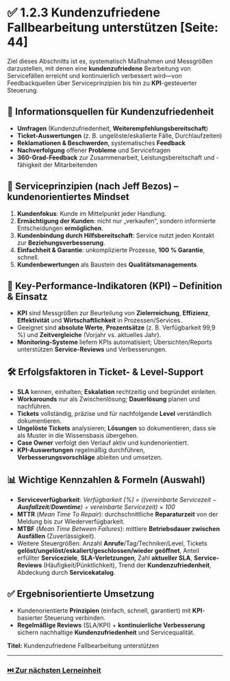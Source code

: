 # ✅ 1.2.3 Kundenzufriedene Fallbearbeitung unterstützen [Seite: 44]

Ziel dieses Abschnitts ist es, systematisch Maßnahmen und Messgrößen darzustellen, mit denen eine **kundenzufriedene** Bearbeitung von Servicefällen erreicht und kontinuierlich verbessert wird—von Feedbackquellen über Serviceprinzipien bis hin zu **KPI**-gesteuerter Steuerung. 

## 🔎 Informationsquellen für Kundenzufriedenheit

* **Umfragen** (Kundenzufriedenheit, **Weiterempfehlungsbereitschaft**)
* **Ticket-Auswertungen** (z. B. ungelöste/eskalierte Fälle, Durchlaufzeiten)
* **Reklamationen & Beschwerden**, systematisches **Feedback**
* **Nachverfolgung** offener **Probleme** und Servicefragen
* **360-Grad-Feedback** zur Zusammenarbeit, Leistungsbereitschaft und -fähigkeit der Mitarbeitenden 

## 🧭 Serviceprinzipien (nach Jeff Bezos) – kundenorientiertes Mindset

1. **Kundenfokus**: Kunde im Mittelpunkt jeder Handlung.
2. **Ermächtigung der Kunden**: nicht nur „verkaufen“, sondern informierte Entscheidungen **ermöglichen**.
3. **Kundenbindung durch Hilfsbereitschaft**: Service nutzt jeden Kontakt zur **Beziehungsverbesserung**.
4. **Einfachheit & Garantie**: unkomplizierte Prozesse, **100 % Garantie**, schnell.
5. **Kundenbewertungen** als Baustein des **Qualitätsmanagements**. 

## 📏 **Key-Performance-Indikatoren (KPI)** – Definition & Einsatz

* **KPI** sind Messgrößen zur Beurteilung von **Zielerreichung**, **Effizienz**, **Effektivität** und **Wirtschaftlichkeit** in Prozessen/Services.
* Geeignet sind **absolute Werte**, **Prozentsätze** (z. B. Verfügbarkeit 99,9 %) und **Zeitvergleiche** (Vorjahr vs. aktuelles Jahr).
* **Monitoring-Systeme** liefern KPIs automatisiert; Übersichten/Reports unterstützen **Service-Reviews** und Verbesserungen. 

## 🛠️ Erfolgsfaktoren in Ticket- & Level-Support

* **SLA** kennen, einhalten; **Eskalation** rechtzeitig und begründet einleiten.
* **Workarounds** nur als Zwischenlösung; **Dauerlösung** planen und nachführen.
* **Tickets** vollständig, präzise und für nachfolgende **Level** verständlich dokumentieren.
* **Ungelöste Tickets** analysieren; **Lösungen** so dokumentieren, dass sie als Muster in die Wissensbasis übergehen.
* **Case Owner** verfolgt den Verlauf aktiv und kundenorientiert.
* **KPI-Auswertungen** regelmäßig durchführen, **Verbesserungsvorschläge** ableiten und umsetzen. 

## 📊 Wichtige Kennzahlen & Formeln (Auswahl)

* **Serviceverfügbarkeit**:
  *Verfügbarkeit [%] = ((vereinbarte Servicezeit − **Ausfallzeit**/**Downtime**) ÷ vereinbarte Servicezeit) × 100*
* **MTTR** (*Mean Time To Repair*): durchschnittliche **Reparaturzeit** von der Meldung bis zur Wiederverfügbarkeit.
* **MTBF** (*Mean Time Between Failures*): mittlere **Betriebsdauer zwischen Ausfällen** (Zuverlässigkeit).
* Weitere Steuergrößen: Anzahl **Anrufe**/Tag/Techniker/Level, Tickets **gelöst/ungelöst/eskaliert/geschlossen/wieder geöffnet**, Anteil erfüllter **Serviceziele**, **SLA-Verletzungen**, Zahl **aktueller SLA**, **Service-Reviews** (Häufigkeit/Pünktlichkeit), Trend der **Kundenzufriedenheit**, Abdeckung durch **Servicekatalog**. 

## ✅ Ergebnisorientierte Umsetzung

* Kundenorientierte **Prinzipien** (einfach, schnell, garantiert) mit **KPI**-basierter Steuerung verbinden.
* **Regelmäßige Reviews** (SLA/KPI) + **kontinuierliche Verbesserung** sichern nachhaltige **Kundenzufriedenheit** und Servicequalität. 

**Titel:** Kundenzufriedene Fallbearbeitung unterstützen


--- 

### [⏭️ Zur nächsten Lerneinheit](../1.3_Serviceanfragen_vertiefend_analysieren_und_Loesungen_erarbeiten/1.3_Serviceanfragen_vertiefend_analysieren_und_Loesungen_erarbeiten.md)
